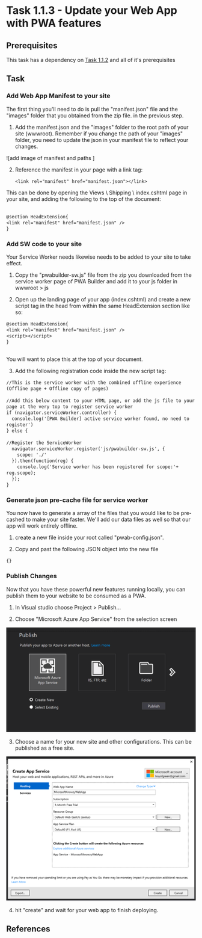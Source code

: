 # Task 1.1.3 - Update your Web App with PWA features

## Prerequisites 

This task has a dependency on [Task 1.1.2](112_GeneratePWA.md) and all of it's prerequisites

## Task 

###  Add Web App Manifest to your site

The first thing you'll need to do is pull the "manifest.json" file and the "images" folder that you obtained from the zip file. in the previous step.

1. Add the manifest.json and the "images" folder to the root path of your site (wwwroot).  Remember if you change the path of your "images" folder, you need to update the json in your manifest file to reflect your changes. 

![add image of manifest and paths ]

2. Reference the manifest in your page with a link tag:

	````
	<link rel="manifest" href="manifest.json"></link>
	````
This can be done by opening the Views \ Shipping \ index.cshtml page in your site, and adding the following to the top of the document:

```

@section HeadExtension{ 
<link rel="manifest" href="manifest.json" />
}

```

### Add SW code to your site

Your Service Worker needs likewise needs to be added to your site to take effect.  

1. Copy the "pwabuilder-sw.js" file from the zip you downloaded from the service worker page of PWA Builder and add it to your js folder in wwwroot > js

<!----

2.  You will then want to add a short "time to live" for your manifest file so it can be updated often.  To do this you will need to add the following block of code to

!!!!!!!!!!!!!!!!!!!!!!!how do you sent a short expiration on this file"!!!!!!!!!!!!!!!!?????????????

-->

2. Open up the landing page of your app (index.cshtml) and create a new script tag in the head from within the same HeadExtension section like so:

```
@section HeadExtension{ 
<link rel="manifest" href="manifest.json" />
<script></script>
}


```
You will want to place this at the top of your document.


3. Add the following registration code inside the new script tag:

```
//This is the service worker with the combined offline experience (Offline page + Offline copy of pages)

//Add this below content to your HTML page, or add the js file to your page at the very top to register service worker
if (navigator.serviceWorker.controller) {
  console.log('[PWA Builder] active service worker found, no need to register')
} else {

//Register the ServiceWorker
  navigator.serviceWorker.register('js/pwabuilder-sw.js', {
    scope: './'
  }).then(function(reg) {
    console.log('Service worker has been registered for scope:'+ reg.scope);
  });
}

```

### Generate json pre-cache file for service worker

You now have to generate a array of the files that you would like to be pre-cashed to make your site faster.  We'll add our data files as well so that our app will work entirely offline.

1. create a new file inside your root called "pwab-config.json".

2. Copy and past the following JSON object into the new file

```
{}
```
<!-- 3. So we make sure this file is checked for the latest content, set a file life of XXXXXXXXXXXXXX. -->

### Publish Changes

Now that you have these powerful new features running locally, you can publish them to your website to be consumed as a PWA.

1. In Visual studio choose Project > Publish...

2. Choose "Microsoft Azure App Service" from the selection screen

![publish screen from vs](images/publish1.PNG)

3.  Choose a name for your new site and other configurations.  This can be published as a free site.

![publish screen from vs](images/publish2.PNG)

4. hit "create" and wait for your web app to finish deploying.


## References














